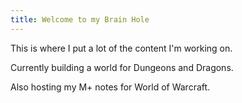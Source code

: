 ```yaml
---
title: Welcome to my Brain Hole
---
```

This is where I put a lot of the content I'm working on.

Currently building a world for Dungeons and Dragons.

Also hosting my M+ notes for World of Warcraft.